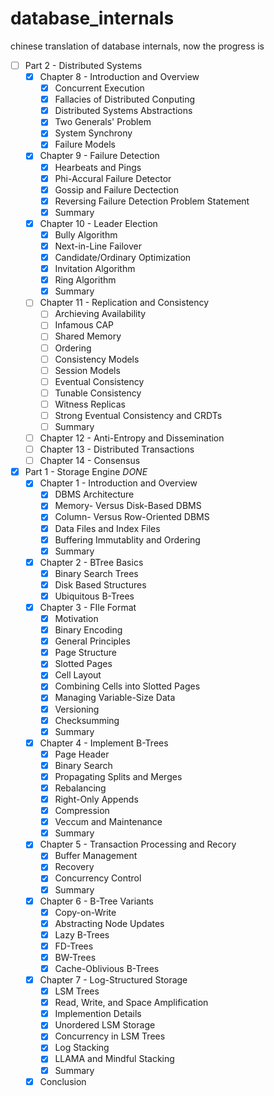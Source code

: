 # database_internals
chinese translation of database internals, now the progress is

- [ ] Part 2 - Distributed Systems
  - [x] Chapter 8 - Introduction and Overview
    - [x] Concurrent Execution
    - [x] Fallacies of Distributed Conputing
    - [x] Distributed Systems Abstractions
    - [x] Two Generals' Problem
    - [x] System Synchrony
    - [x] Failure Models
  - [x] Chapter 9 - Failure Detection
    - [x] Hearbeats and Pings
    - [x] Phi-Accural Failure Detector
    - [x] Gossip and Failure Dectection
    - [x] Reversing Failure Detection Problem Statement
    - [x] Summary
  - [x] Chapter 10 - Leader Election
    - [x] Bully Algorithm
    - [x] Next-in-Line Failover
    - [x] Candidate/Ordinary Optimization
    - [x] Invitation Algorithm
    - [x] Ring Algorithm
    - [x] Summary
  - [ ] Chapter 11 - Replication and Consistency
    - [ ] Archieving Availability
    - [ ] Infamous CAP
    - [ ] Shared Memory
    - [ ] Ordering
    - [ ] Consistency Models
    - [ ] Session Models
    - [ ] Eventual Consistency
    - [ ] Tunable Consistency
    - [ ] Witness Replicas
    - [ ] Strong Eventual Consistency and CRDTs
    - [ ] Summary
  - [ ] Chapter 12 - Anti-Entropy and Dissemination
  - [ ] Chapter 13 - Distributed Transactions
  - [ ] Chapter 14 - Consensus
- [x] Part 1 - Storage Engine *DONE*
  - [x] Chapter 1 - Introduction and Overview
    - [x] DBMS Architecture
    - [x] Memory- Versus Disk-Based DBMS
    - [x] Column- Versus Row-Oriented DBMS
    - [x] Data Files and Index Files
    - [x] Buffering Immutablity and Ordering
    - [x] Summary
  - [x] Chapter 2 - BTree Basics
    - [x] Binary Search Trees
    - [x] Disk Based Structures
    - [x] Ubiquitous B-Trees
  - [x] Chapter 3 - FIle Format
    - [x] Motivation
    - [x] Binary Encoding
    - [x] General Principles
    - [x] Page Structure
    - [x] Slotted Pages
    - [x] Cell Layout
    - [x] Combining Cells into Slotted Pages
    - [x] Managing Variable-Size Data
    - [x] Versioning
    - [x] Checksumming
    - [x] Summary
  - [x] Chapter 4 - Implement B-Trees
    - [x] Page Header
    - [x] Binary Search
    - [x] Propagating Splits and Merges
    - [x] Rebalancing
    - [x] Right-Only Appends
    - [x] Compression
    - [x] Veccum and Maintenance
    - [x] Summary
  - [x] Chapter 5 - Transaction Processing and Recory
    - [x] Buffer Management
    - [x] Recovery
    - [x] Concurrency Control
    - [x] Summary
  - [x] Chapter 6 - B-Tree Variants
    - [x] Copy-on-Write
    - [x] Abstracting Node Updates
    - [x] Lazy B-Trees
    - [x] FD-Trees
    - [x] BW-Trees
    - [x] Cache-Oblivious B-Trees
  - [x] Chapter 7 - Log-Structured Storage
    - [x] LSM Trees
    - [x] Read, Write, and Space Amplification
    - [x] Implemention Details
    - [x] Unordered LSM Storage
    - [x] Concurrency in LSM Trees
    - [x] Log Stacking
    - [x] LLAMA and Mindful Stacking
    - [x] Summary
  - [x] Conclusion
